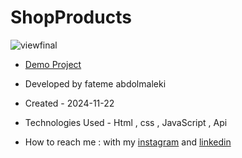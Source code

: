# ShopProducts
 ![viewfinal]()
- [Demo Project]( )

- Developed by fateme abdolmaleki

- Created - 2024-11-22

- Technologies Used - Html , css , JavaScript , Api

- How to reach me : with my [instagram](https://www.instagram.com/fatemeabdolmaleki_) and [linkedin](https://www.linkedin.com/in/fateme-abdolmaleki/)
